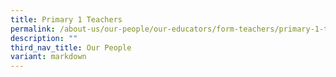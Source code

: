 ```yaml
---
title: Primary 1 Teachers
permalink: /about-us/our-people/our-educators/form-teachers/primary-1-teachers/
description: ""
third_nav_title: Our People
variant: markdown
---
```

